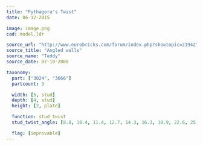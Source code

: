 ```yaml
---
title: "Pythagora's Twist"
date: 06-12-2015

image: image.png
cad: model.ldr

source_url: "http://www.eurobricks.com/forum/index.php?showtopic=21942"
source_title: "Angled walls"
source_name: "Teddy"
source_date: 07-10-2008

taxonomy:
  part: ["3024", "3666"]
  partcount: 3

  width: [5, stud]
  depth: [4, stud]
  height: [2, plate]

  function: stud_twist
  stud_twist_angle: [8.8, 10.4, 11.4, 12.7, 14.3, 16.3, 18.9, 22.6, 25.1, 26.0, 28.1, 31.9, 33.4, 36.9, 41.1, 42.1, 43.6]

  flag: [improvable]
---
```

